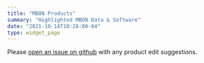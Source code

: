 ```yaml
---
title: "MBON Products" 
summary: "Highlighted MBON Data & Software"
date: "2021-10-14T10:28:00-04"
type: widget_page
---
```


Please [open an issue on github](https://github.com/marinebon/www_marinebon2/issues) with any product edit suggestions.


<script>
  /* This code snipped colorizes the tag filter buttons
  * by assuming that tag strings have prefixes of the format
  * `{tag_group}--{tag_name}`. 
  * E.g.: `region--usa` and `region-brazil`.
  * This feature originally proposed in 
  * https://github.com/marinebon/www_marinebon2/issues/43 .
  */
  // === The colors for each tag group:
  // colors generated using https://colors.muz.li/color-palette-generator/013088
  // with "primary" color from https://github.com/marinebon/www_marinebon2/blob/master/data/themes/mbon_theme.toml
  // as initial input.
  const REGION_COLOR = '#01375f'
  const ORGANIZATION_COLOR = '#141488'
  const TOOL_COLOR = '#01884e'
  const TYPE_COLOR = '#015f37'
  
  // === The jquery selector statements for each prefix & color pair:
  $("[data-filter^='.js-id-region--']").
    css('background-color', REGION_COLOR);
  $("[data-filter^='.js-id-org--']").
    css('background-color', ORGANIZATION_COLOR);
  $("[data-filter^='.js-id-tool--']").
    css('background-color', TYPE_COLOR);
  $("[data-filter^='.js-id-product_type--']").
    css('background-color', 'yellow');
</script>
